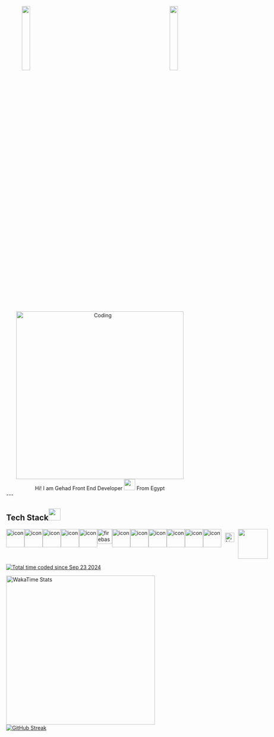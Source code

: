 

<!-- <div id="header" align="center">
  <img src="https://media.giphy.com/media/M9gbBd9nbDrOTu1Mqx/giphy.gif" width="100"/>
</div> -->

<div align="center">
 
  <img align="left" src="https://user-images.githubusercontent.com/65187002/144930161-2f783401-8d27-4fdf-a2f7-cc0ba32f1f1f.gif" width="21%" style="display:inline;">
  <img align="right" src="https://user-images.githubusercontent.com/65187002/144930161-2f783401-8d27-4fdf-a2f7-cc0ba32f1f1f.gif" width="21%" style="display:inline;">
   <img align="center" alt="Coding" width="450" src="https://repository-images.githubusercontent.com/588181932/e36ec678-7984-4cdd-8e4c-a3932772ff8e">
</div>


<div align="center" margin>
 Hi! I am Gehad
Front End Developer <img src="https://media.giphy.com/media/WUlplcMpOCEmTGBtBW/giphy.gif" width="30"> From Egypt
  </div>
---

## Tech Stack<img src = "https://media2.giphy.com/media/QssGEmpkyEOhBCb7e1/giphy.gif?cid=ecf05e47a0n3gi1bfqntqmob8g9aid1oyj2wr3ds3mg700bl&rid=giphy.gif" width = 32px> 

<div style="display: flex; align-items: flex-start;"><img src="https://techstack-generator.vercel.app/js-icon.svg" alt="icon" width="49" height="49" /><img src="https://techstack-generator.vercel.app/ts-icon.svg" alt="icon" width="49" height="49" /><img src="https://techstack-generator.vercel.app/react-icon.svg" alt="icon" width="49" height="49" /><img src="https://techstack-generator.vercel.app/redux-icon.svg" alt="icon" width="49" height="49" /><img src="https://techstack-generator.vercel.app/prettier-icon.svg" alt="icon" width="49" height="49" /> <img src="https://www.vectorlogo.zone/logos/firebase/firebase-icon.svg" alt="firebase" width="40" height="40"/> <img src="https://techstack-generator.vercel.app/eslint-icon.svg" alt="icon" width="49" height="49" /><img src="https://techstack-generator.vercel.app/python-icon.svg" alt="icon" width="49" height="49" /><img src="https://techstack-generator.vercel.app/github-icon.svg" alt="icon" width="49" height="49" /><img src="https://techstack-generator.vercel.app/docker-icon.svg" alt="icon" width="49" height="49" /><img src="https://techstack-generator.vercel.app/mysql-icon.svg" alt="icon" width="49" height="49" /><img src="https://techstack-generator.vercel.app/nginx-icon.svg" alt="icon" width="49" height="49" /> <img style="margin: 10px" src="https://profilinator.rishav.dev/skills-assets/linux-original.svg" alt="Linux" height="25" />   <img align='center' src='https://user-images.githubusercontent.com/5713670/87202985-820dcb80-c2b6-11ea-9f56-7ec461c497c3.gif' height="80"'>
</div>

<a href="https://wakatime.com/@b35f6477-1c12-45ee-b4bf-1b38e933d962"><img src="https://wakatime.com/badge/user/b35f6477-1c12-45ee-b4bf-1b38e933d962.svg" alt="Total time coded since Sep 23 2024" /></a>


<img align="left" src="https://wakatime.com/share/@Gehadazzam/e019e785-046d-49bd-8016-c35b869afc54.svg" alt="WakaTime Stats" width="400">

<a href="https://git.io/streak-stats"><img src="https://streak-stats.demolab.com?user=Gehadazzam&theme=calm-pink&hide_border=true&border_radius=5&card_width=450" alt="GitHub Streak" /></a>
